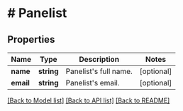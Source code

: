 # # Panelist

## Properties

Name | Type | Description | Notes
------------ | ------------- | ------------- | -------------
**name** | **string** | Panelist&#39;s full name. | [optional] 
**email** | **string** | Panelist&#39;s email. | [optional] 

[[Back to Model list]](../../README.md#documentation-for-models) [[Back to API list]](../../README.md#documentation-for-api-endpoints) [[Back to README]](../../README.md)


